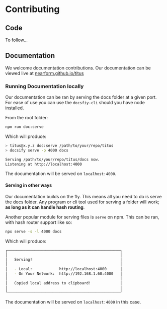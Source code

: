 # Contributing

## Code
To follow...

## Documentation
We welcome documentation contributions. Our documentation can be viewed live at [nearform.github.io/titus][docs]

### Running Documentation locally
Our documentation can be ran by serving the docs folder at a given port. 
For ease of use you can use the `docsfiy-cli` should you have node installed.

From the root folder:
```sh
npm run doc:serve
```

Which will produce:

```sh
> titus@x.y.z doc:serve /path/to/your/repo/titus
> docsify serve -p 4000 docs

Serving /path/to/your/repo/titus/docs now.
Listening at http://localhost:4000
```

The documentation will be served on `localhost:4000`.

#### Serving in other ways
Our documentation builds on the fly. This means all you need to do is serve the docs folder. Any program or cli tool used for serving a folder will work; __as long as it can handle hash routing__.

Another popular module for serving files is `serve` on npm. This can be ran, with hash router support like so:

```sh
npx serve -s -l 4000 docs
```

Which will produce:

```sh 
┌──────────────────────────────────────────────────┐
│                                                  │
│   Serving!                                       │
│                                                  │
│   - Local:            http://localhost:4000      │
│   - On Your Network:  http://192.168.1.60:4000   │
│                                                  │
│   Copied local address to clipboard!             │
│                                                  │
└──────────────────────────────────────────────────┘
```

The documentation will be served on `localhost:4000` in this case.

[docs]:https://nearform.github.io/titus